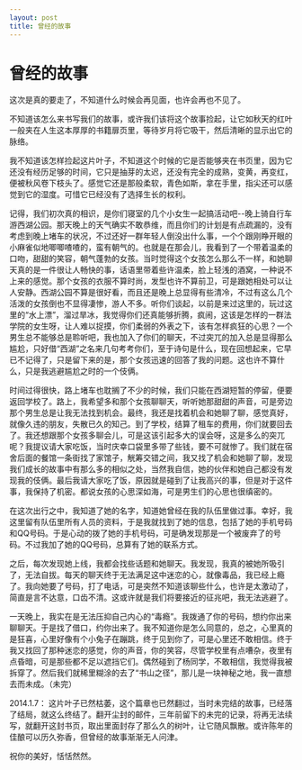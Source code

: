 ```yaml
---
layout: post
title: 曾经的故事  
---
```


# 曾经的故事

这次是真的要走了，不知道什么时候会再见面，也许会再也不见了。

不知道该怎么来书写我们的故事，或许我们该将这个故事捡起，让它如秋天的红叶一般夹在人生这本厚厚的书籍扉页里，等待岁月将它吸干，然后清晰的显示出它的脉络。

我不知道该怎样捡起这片叶子，不知道这个时候的它是否能够夹在书页里，因为它还没有经历足够的时间，它只是抽芽的太迟，还没有完全的成熟，变黄，再变红，便被秋风卷下枝头了。感觉它还是那般柔软，青色如斯，拿在手里，指尖还可以感觉到它的湿度。可惜它已经没有了选择生长的权利。

记得，我们初次真的相识，是你们寝室的几个小女生一起搞活动吧--晚上骑自行车游西湖公园。那天晚上的天气确实不敢恭维，而且你们的计划是有点疏漏的，没有考虑到晚上堵车的状况，不过还好一群年轻人倒没出什么事，一个个跟刚睁开眼的小麻雀似地唧唧喳喳的，蛮有朝气的。也就是在那会儿，我看到了一个带着温柔的口吻，甜甜的笑容，朝气蓬勃的女孩。当时觉得这个女孩怎么那么不一样，和她聊天真的是一件很让人畅快的事，话语里带着些许温柔，脸上轻浅的酒窝，一种说不上来的感觉。那个女孩的衣服不算时尚，发型也许不算前卫，可是跟她相处可以让人安静。西湖公园不算是很好看，而且还是晚上总显得有些清冷，不过有这么几个活泼的女孩倒也不显得凄惨，游人不多。听你们谈起，以前是来过这里的，玩过这里的“水上漂”，溜过旱冰，我觉得你们还真能够折腾，疯闹，这该是怎样的一群法学院的女生呀，让人难以捉摸，你们柔弱的外表之下，该有怎样疯狂的心思？一个男生总不能够总是聆听吧，我也加入了你们的聊天，不过突兀的加入总是显得那么尴尬，只好借“西湖”之名来几句考考你们，至于诗句是什么，现在回想起来，它早已不记得了，只是留下来的是，那个女孩迅速的回答了我的问题。这也许不算什么，只是我逃避尴尬之时的一个伎俩。

时间过得很快，路上堵车也耽搁了不少的时候，我们只能在西湖短暂的停留，便要返回学校了。路上，我希望多和那个女孩聊聊天，听听她那甜甜的声音，可是旁边那个男生总是让我无法找到机会。最终，我还是找着机会和她聊了聊，感觉真好，就像久违的朋友，失散已久的知己。到了学校，结算了租车的费用，你们就要回去了。我还想跟那个女孩多聊会儿，可是这该引起多大的误会呀，这是多么的突兀呢？我提议请大家吃饭，当时庆幸口袋里多带了些钱，要不可就惨了。我们就在宿舍后面的餐馆一条街找了家馆子，觥筹交错之间，我又找了机会和她聊了聊，发现我们成长的故事中有那么多的相似之处，当然我自信，她的伙伴和她自己都没有发现我的伎俩。最后我请大家吃了饭，原因就是碰到了让我高兴的事，但是对于这件事，我保持了机密。都说女孩的心思深如海，可是男生们的心思也很缜密的。

在这次出行之中，我知道了她的名字，知道她曾经在我的队伍里做过事。幸好，我这里留有队伍里所有人员的资料，于是我就找到了她的信息，包括了她的手机号码和QQ号码。于是心动的拨了她的手机号码，可是确发现那是一个被废弃了的号码。不过我加了她的QQ号码，总算有了她的联系方式。

之后，每次发现她上线，我都会找些话题和她聊天。我发现，我真的被她所吸引了，无法自拔。每天的聊天终于无法满足这中迷恋的心，就像毒品，我已经上瘾了。我向她要了号码，打了电话，可是突然不知道该聊些什么，也许是太激动了，简直是言不达意，口齿不清。这或许就是我们将要接近的征兆吧，我无法逃避了。

一天晚上，我实在是无法压抑自己内心的“毒瘾”。我拨通了你的号码，想约你出来聊聊天。于是找了借口，约你出来了。我不知道你是怎么同意的，总之，心里真的是狂喜，心里好像有个小兔子在蹦跳，终于见到你了，可是心里还不敢相信。终于我又找回了那种迷恋的感觉，你的声音，你的笑容，尽管学校里有点嘈杂，夜里有点昏暗，可是那些都不足以遮挡它们。偶然碰到了杨同学，不敢相信，我觉得我被拆穿了。然后我们就稀里糊涂的去了“书山之径”，那儿是一块神秘之地，我一直想去而未成。（未完）

2014.1.7： 这片叶子已然枯萎，这个篇章也已然翻过，当时未完结的故事，已经落了结局，就这么终结了。翻开尘封的邮件，三年前留下的未完的记录，将再无法续写，就翻开这封书页，取出里面封存了那么久的树叶，让它随风飘散。或许陈年的佳酿可以历久弥香，但曾经的故事渐渐无人问津。

祝你的美好，恬恬然然。